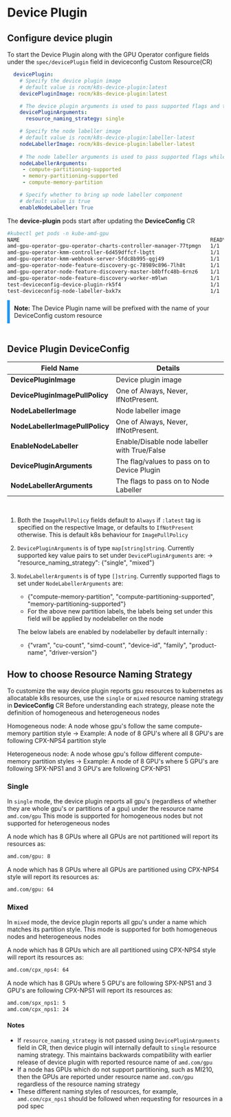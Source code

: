 # Device Plugin

## Configure device plugin

To start the Device Plugin along with the GPU Operator configure fields under the ``` spec/devicePlugin ``` field in deviceconfig Custom Resource(CR)

```yaml
  devicePlugin:
    # Specify the device plugin image
    # default value is rocm/k8s-device-plugin:latest
    devicePluginImage: rocm/k8s-device-plugin:latest

    # The device plugin arguments is used to pass supported flags and their values while starting device plugin daemonset
    devicePluginArguments:
      resource_naming_strategy: single

    # Specify the node labeller image
    # default value is rocm/k8s-device-plugin:labeller-latest
    nodeLabellerImage: rocm/k8s-device-plugin:labeller-latest
  
    # The node labeller arguments is used to pass supported flags while starting node labeller daemonset
    nodeLabellerArguments:
     - compute-partitioning-supported
     - memory-partitioning-supported
     - compute-memory-partition

    # Specify whether to bring up node labeller component
    # default value is true
    enableNodeLabeller: True

```

The **device-plugin** pods start after updating the **DeviceConfig** CR

```bash
#kubectl get pods -n kube-amd-gpu
NAME                                                              READY   STATUS    RESTARTS       AGE
amd-gpu-operator-gpu-operator-charts-controller-manager-77tpmgn   1/1     Running   0              4h9m
amd-gpu-operator-kmm-controller-6d459dffcf-lbgtt                  1/1     Running   0              4h9m
amd-gpu-operator-kmm-webhook-server-5fdc8b995-qgj49               1/1     Running   0              4h9m
amd-gpu-operator-node-feature-discovery-gc-78989c896-7lh8t        1/1     Running   0              3h48m
amd-gpu-operator-node-feature-discovery-master-b8bffc48b-6rnz6    1/1     Running   0              4h9m
amd-gpu-operator-node-feature-discovery-worker-m9lwn              1/1     Running   0              4h9m
test-deviceconfig-device-plugin-rk5f4                             1/1     Running   0              134m
test-deviceconfig-node-labeller-bxk7x                             1/1     Running   0              134m
```

<div style="background-color: #d0e7f; border-left: 6px solid #2196F3; padding: 10px;">
<strong>Note:</strong> The Device Plugin name will be prefixed with the name of your DeviceConfig custom resource
</div></br>

## Device Plugin DeviceConfig

| Field Name                       | Details                                      |
|----------------------------------|----------------------------------------------|
| **DevicePluginImage**            | Device plugin image                          |
| **DevicePluginImagePullPolicy**  | One of Always, Never, IfNotPresent.          |
| **NodeLabellerImage**            | Node labeller image                          |
| **NodeLabellerImagePullPolicy**  | One of Always, Never, IfNotPresent.          |
| **EnableNodeLabeller**           | Enable/Disable node labeller with True/False |
| **DevicePluginArguments**        | The flag/values to pass on to Device Plugin  |
| **NodeLabellerArguments**        | The flags to pass on to Node Labeller        |
</br>

1. Both the `ImagePullPolicy` fields default to `Always` if `:latest` tag is specified on the respective Image, or defaults to `IfNotPresent` otherwise. This is default k8s behaviour for `ImagePullPolicy`

2. `DevicePluginArguments` is of type `map[string]string`. Currently supported key value pairs to set under `DevicePluginArguments` are:
   -> "resource_naming_strategy": {"single", "mixed"}

3. `NodeLabellerArguments` is of type `[]string`. Currently supported flags to set under `NodeLabellerArguments` are:
   - {"compute-memory-partition", "compute-partitioning-supported", "memory-partitioning-supported"}
   - For the above new partition labels, the labels being set under this field will be applied by nodelabeller on the node

   The below labels are enabled by nodelabeller by default internally :
   - {"vram", "cu-count", "simd-count", "device-id", "family", "product-name", "driver-version"}

## How to choose Resource Naming Strategy

To customize the way device plugin reports gpu resources to kubernetes as allocatable k8s resources, use the `single` or `mixed` resource naming strategy in **DeviceConfig** CR
Before understanding each strategy, please note the definition of homogeneous and heterogeneous nodes

Homogeneous node: A node whose gpu's follow the same compute-memory partition style 
    -> Example: A node of 8 GPU's where all 8 GPU's are following CPX-NPS4 partition style

Heterogeneous node: A node whose gpu's follow different compute-memory partition styles
    -> Example: A node of 8 GPU's where 5 GPU's are following SPX-NPS1 and 3 GPU's are following CPX-NPS1

### Single

In `single` mode, the device plugin reports all gpu's (regardless of whether they are whole gpu's or partitions of a gpu) under the resource name `amd.com/gpu`
This mode is supported for homogeneous nodes but not supported for heterogeneous nodes

A node which has 8 GPUs where all GPUs are not partitioned will report its resources as:

```bash
amd.com/gpu: 8
```

A node which has 8 GPUs where all GPUs are partitioned using CPX-NPS4 style will report its resources as:

```bash
amd.com/gpu: 64
```

### Mixed

In `mixed` mode, the device plugin reports all gpu's under a name which matches its partition style.
This mode is supported for both homogeneous nodes and heterogeneous nodes

A node which has 8 GPUs which are all partitioned using CPX-NPS4 style will report its resources as:

```bash
amd.com/cpx_nps4: 64
```

A node which has 8 GPUs where 5 GPU's are following SPX-NPS1 and 3 GPU's are following CPX-NPS1 will report its resources as:

```bash
amd.com/spx_nps1: 5
amd.com/cpx_nps1: 24
``` 

#### **Notes**

- If `resource_naming_strategy` is not passed using `DevicePluginArguments` field in CR, then device plugin will internally default to `single` resource naming strategy. This maintains backwards compatibility with earlier release of device plugin with reported resource name of `amd.com/gpu`
- If a node has GPUs which do not support partitioning, such as MI210, then the GPUs are reported under resource name `amd.com/gpu` regardless of the resource naming strategy
- These different naming styles of resources, for example, `amd.com/cpx_nps1` should be followed when requesting for resources in a pod spec
